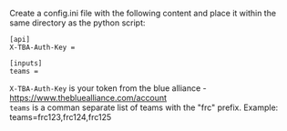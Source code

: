 Create a config.ini file with the following content and place it within the same directory as the python script:

```
[api]
X-TBA-Auth-Key = 

[inputs]
teams = 
```

`X-TBA-Auth-Key` is your token from the blue alliance - https://www.thebluealliance.com/account  
`teams` is a comman separate list of teams with the "frc" prefix. Example: teams=frc123,frc124,frc125
